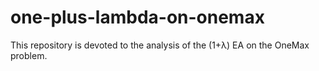 # one-plus-lambda-on-onemax
This repository is devoted to the analysis of the (1+λ) EA on the OneMax problem.
